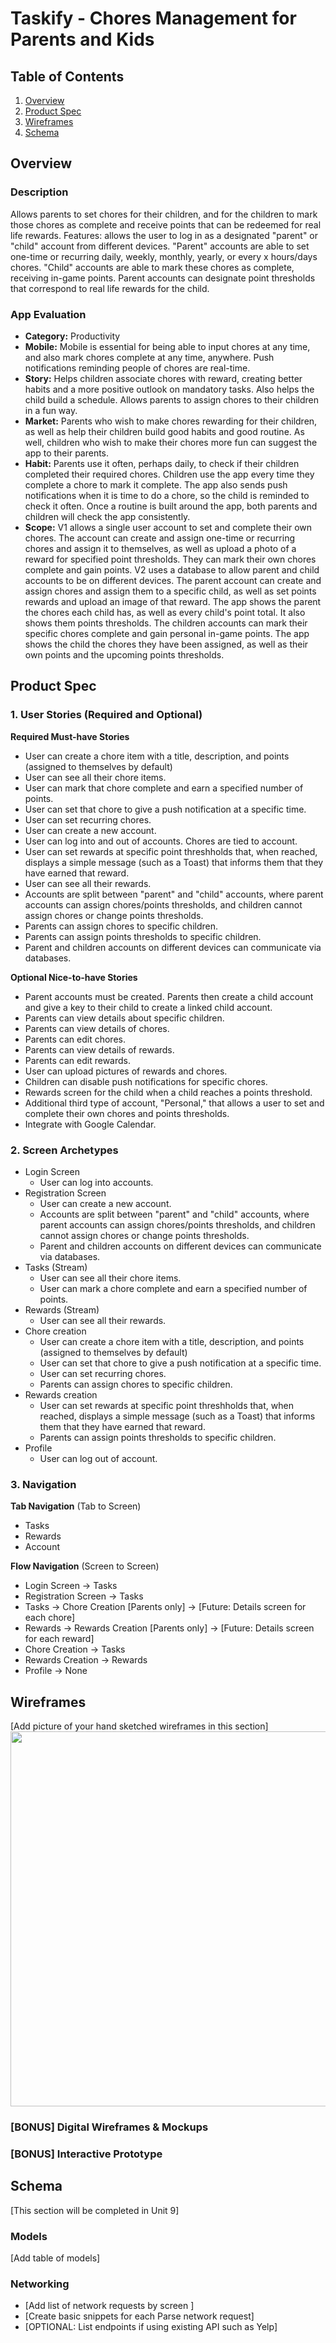 # Taskify - Chores Management for Parents and Kids

## Table of Contents
1. [Overview](#Overview)
1. [Product Spec](#Product-Spec)
1. [Wireframes](#Wireframes)
2. [Schema](#Schema)

## Overview
### Description
Allows parents to set chores for their children, and for the children to mark those chores as complete and receive points that can be redeemed for real life rewards.
Features: allows the user to log in as a designated "parent" or "child" account from different devices. "Parent" accounts are able to set one-time or recurring daily, weekly, monthly, yearly, or every x hours/days chores. "Child" accounts are able to mark these chores as complete, receiving in-game points. Parent accounts can designate point thresholds that correspond to real life rewards for the child.

### App Evaluation
- **Category:** Productivity
- **Mobile:** Mobile is essential for being able to input chores at any time, and also mark chores complete at any time, anywhere. Push notifications reminding people of chores are real-time.
- **Story:** Helps children associate chores with reward, creating better habits and a more positive outlook on mandatory tasks. Also helps the child build a schedule. Allows parents to assign chores to their children in a fun way.
- **Market:** Parents who wish to make chores rewarding for their children, as well as help their children build good habits and good routine. As well, children who wish to make their chores more fun can suggest the app to their parents.
- **Habit:** Parents use it often, perhaps daily, to check if their children completed their required chores. Children use the app every time they complete a chore to mark it complete. The app also sends push notifications when it is time to do a chore, so the child is reminded to check it often. Once a routine is built around the app, both parents and children will check the app consistently.
- **Scope:** V1 allows a single user account to set and complete their own chores. The account can create and assign one-time or recurring chores and assign it to themselves, as well as upload a photo of a reward for specified point thresholds. They can mark their own chores complete and gain points. V2 uses a database to allow parent and child accounts to be on different devices. The parent account can create and assign chores and assign them to a specific child, as well as set points rewards and upload an image of that reward. The app shows the parent the chores each child has, as well as every child's point total. It also shows them points thresholds. The children accounts can mark their specific chores complete and gain personal in-game points. The app shows the child the chores they have been assigned, as well as their own points and the upcoming points thresholds.

## Product Spec

### 1. User Stories (Required and Optional)

**Required Must-have Stories**

* User can create a chore item with a title, description, and points (assigned to themselves by default)
* User can see all their chore items.
* User can mark that chore complete and earn a specified number of points.
* User can set that chore to give a push notification at a specific time.
* User can set recurring chores.
* User can create a new account.
* User can log into and out of accounts. Chores are tied to account.
* User can set rewards at specific point threshholds that, when reached, displays a simple message (such as a Toast) that informs them that they have earned that reward.
* User can see all their rewards.
* Accounts are split between "parent" and "child" accounts, where parent accounts can assign chores/points thresholds, and children cannot assign chores or change points thresholds.
* Parents can assign chores to specific children.
* Parents can assign points thresholds to specific children.
* Parent and children accounts on different devices can communicate via databases.

**Optional Nice-to-have Stories**

* Parent accounts must be created. Parents then create a child account and give a key to their child to create a linked child account.
* Parents can view details about specific children.
* Parents can view details of chores.
* Parents can edit chores.
* Parents can view details of rewards.
* Parents can edit rewards.
* User can upload pictures of rewards and chores.
* Children can disable push notifications for specific chores.
* Rewards screen for the child when a child reaches a points threshold.
* Additional third type of account, "Personal," that allows a user to set and complete their own chores and points thresholds.
* Integrate with Google Calendar.

### 2. Screen Archetypes

* Login Screen
    * User can log into accounts.
* Registration Screen
    * User can create a new account.
    * Accounts are split between "parent" and "child" accounts, where parent accounts can assign chores/points thresholds, and children cannot assign chores or change points thresholds.
    * Parent and children accounts on different devices can communicate via databases.
* Tasks (Stream)
    * User can see all their chore items.
    * User can mark a chore complete and earn a specified number of points.
* Rewards (Stream)
    * User can see all their rewards.
* Chore creation
    * User can create a chore item with a title, description, and points (assigned to themselves by default)
    * User can set that chore to give a push notification at a specific time.
    * User can set recurring chores.
    * Parents can assign chores to specific children.
* Rewards creation
    * User can set rewards at specific point threshholds that, when reached, displays a simple message (such as a Toast) that informs them that they have earned that reward.
    * Parents can assign points thresholds to specific children.
* Profile
    * User can log out of account.

### 3. Navigation

**Tab Navigation** (Tab to Screen)

* Tasks
* Rewards
* Account

**Flow Navigation** (Screen to Screen)

* Login Screen
    -> Tasks
* Registration Screen
    -> Tasks
* Tasks
    -> Chore Creation [Parents only]
    -> [Future: Details screen for each chore]
* Rewards
    -> Rewards Creation [Parents only]
    -> [Future: Details screen for each reward]
* Chore Creation
    -> Tasks
* Rewards Creation
    -> Rewards
* Profile
    -> None


## Wireframes
[Add picture of your hand sketched wireframes in this section]
<img src="YOUR_WIREFRAME_IMAGE_URL" width=600>

### [BONUS] Digital Wireframes & Mockups

### [BONUS] Interactive Prototype

## Schema 
[This section will be completed in Unit 9]
### Models
[Add table of models]
### Networking
- [Add list of network requests by screen ]
- [Create basic snippets for each Parse network request]
- [OPTIONAL: List endpoints if using existing API such as Yelp]
